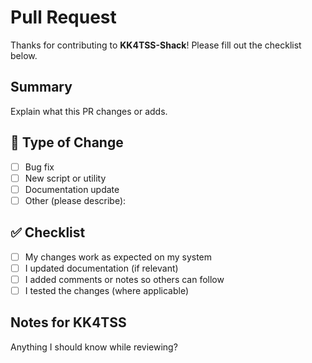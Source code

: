 # Pull Request

Thanks for contributing to **KK4TSS-Shack**! Please fill out the checklist below.

## Summary
Explain what this PR changes or adds.

## 🔧 Type of Change
- [ ] Bug fix
- [ ] New script or utility
- [ ] Documentation update
- [ ] Other (please describe):

## ✅ Checklist
- [ ] My changes work as expected on my system
- [ ] I updated documentation (if relevant)
- [ ] I added comments or notes so others can follow
- [ ] I tested the changes (where applicable)

## Notes for KK4TSS
Anything I should know while reviewing?
